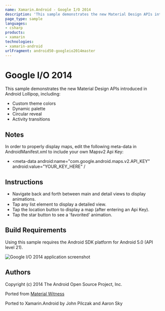 ```yaml
---
name: Xamarin.Android - Google I/O 2014
description: 'This sample demonstrates the new Material Design APIs introduced in Android Lollipop, including: Custom theme colors Dynamic palette Circular...'
page_type: sample
languages:
- csharp
products:
- xamarin
technologies:
- xamarin-android
urlFragment: android50-googleio2014master
---
```

# Google I/O 2014

This sample demonstrates the new Material Design APIs introduced in Android Lollipop, including:

* Custom theme colors
* Dynamic palette
* Circular reveal
* Activity transitions

## Notes
In order to properly display maps, edit the following meta-data in AndroidManifest.xml to include your own Mapsv2 Api Key:
* <meta-data android:name="com.google.android.maps.v2.API_KEY" android:value="YOUR_KEY_HERE" /

## Instructions

* Navigate back and forth between main and detail views to display animations.
* Tap any list element to display a detailed view.
* Tap the location button to display a map (after entering an Api Key).
* Tap the star button to see a 'favorited' animation.

## Build Requirements
Using this sample requires the Android SDK platform for Android 5.0 (API level 21).

![Google I/O 2014 application screenshot](Screenshots/lone_pine.png "Google I/O 2014 application screenshot")

## Authors
Copyright (c) 2014 The Android Open Source Project, Inc.

Ported from [Material Witness](https://github.com/romainguy/google-io-2014)

Ported to Xamarin.Android by John Pilczak and Aaron Sky
